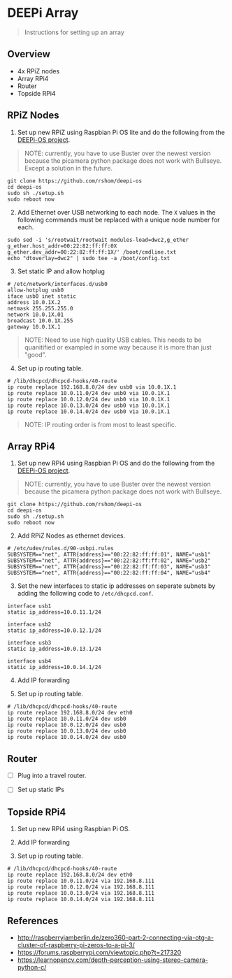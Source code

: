 # DEEPi Array #
> Instructions for setting up an array

## Overview ##

  * 4x RPiZ nodes
  * Array RPi4
  * Router
  * Topside RPi4
  
## RPiZ Nodes ##

1. Set up new RPiZ using Raspbian Pi OS lite and do the following from the
   [DEEPi-OS project](https://github.com/rshom/deepi-os).
   
> NOTE: currently, you have to use Buster over the newest version
> because the picamera python package does not work with
> Bullseye. Except a solution in the future.

```
git clone https://github.com/rshom/deepi-os
cd deepi-os
sudo sh ./setup.sh
sudo reboot now
```

2. Add Ethernet over USB networking to each node. The `X` values in
   the following commands must be replaced with a unique node number
   for each.

```
sudo sed -i 's/rootwait/rootwait modules-load=dwc2,g_ether g_ether.host_addr=00:22:82:ff:ff:0X g_ether.dev_addr=00:22:82:ff:ff:1X/' /boot/cmdline.txt
echo "dtoverlay=dwc2" | sudo tee -a /boot/config.txt
```

3. Set static IP and allow hotplug

```
# /etc/network/interfaces.d/usb0
allow-hotplug usb0
iface usb0 inet static
address 10.0.1X.2
netmask 255.255.255.0
network 10.0.1X.01
broadcast 10.0.1X.255
gateway 10.0.1X.1
```

> NOTE: Need to use high quality USB cables. This needs to be
> quanitified or exampled in some way because it is more than just
> "good".

4. Set up ip routing table.

```
# /lib/dhcpcd/dhcpcd-hooks/40-route
ip route replace 192.168.8.0/24 dev usb0 via 10.0.1X.1
ip route replace 10.0.11.0/24 dev usb0 via 10.0.1X.1
ip route replace 10.0.12.0/24 dev usb0 via 10.0.1X.1
ip route replace 10.0.13.0/24 dev usb0 via 10.0.1X.1
ip route replace 10.0.14.0/24 dev usb0 via 10.0.1X.1
```
> NOTE: IP routing order is from most to least specific.

## Array RPi4 ##

1. Set up new RPi4 using Raspbian Pi OS and do the following from the
   [DEEPi-OS project](https://github.com/rshom/deepi-os).
   
> NOTE: currently, you have to use Buster over the newest version
> because the picamera python package does not work with Bullseye.

```
git clone https://github.com/rshom/deepi-os
cd deepi-os
sudo sh ./setup.sh
sudo reboot now
```


2. Add RPiZ Nodes as ethernet devices.

```
# /etc/udev/rules.d/90-usbpi.rules
SUBSYSTEM=="net", ATTR{address}=="00:22:82:ff:ff:01", NAME="usb1"
SUBSYSTEM=="net", ATTR{address}=="00:22:82:ff:ff:02", NAME="usb2"
SUBSYSTEM=="net", ATTR{address}=="00:22:82:ff:ff:03", NAME="usb3"
SUBSYSTEM=="net", ATTR{address}=="00:22:82:ff:ff:04", NAME="usb4"
```

3. Set the new interfaces to static ip addresses on seperate subnets
   by adding the following code to `/etc/dhcpcd.conf`.

```
interface usb1
static ip_address=10.0.11.1/24
	
interface usb2
static ip_address=10.0.12.1/24
	
interface usb3
static ip_address=10.0.13.1/24

interface usb4
static ip_address=10.0.14.1/24
```



4. Add IP forwarding 

5. Set up ip routing table.

```
# /lib/dhcpcd/dhcpcd-hooks/40-route
ip route replace 192.168.8.0/24 dev eth0
ip route replace 10.0.11.0/24 dev usb0
ip route replace 10.0.12.0/24 dev usb0
ip route replace 10.0.13.0/24 dev usb0
ip route replace 10.0.14.0/24 dev usb0
```

## Router ##


  * [ ] Plug into a travel router. 
  * [ ] Set up static IPs


## Topside RPi4 ##

1. Set up new RPi4 using Raspbian Pi OS.

2. Add IP forwarding

5. Set up ip routing table.

```
# /lib/dhcpcd/dhcpcd-hooks/40-route
ip route replace 192.168.8.0/24 dev eth0
ip route replace 10.0.11.0/24 via 192.168.8.111
ip route replace 10.0.12.0/24 via 192.168.8.111
ip route replace 10.0.13.0/24 via 192.168.8.111
ip route replace 10.0.14.0/24 via 192.168.8.111
```

## References ##

  * http://raspberryjamberlin.de/zero360-part-2-connecting-via-otg-a-cluster-of-raspberry-pi-zeros-to-a-pi-3/
  * https://forums.raspberrypi.com/viewtopic.php?t=217320
  * https://learnopencv.com/depth-perception-using-stereo-camera-python-c/
